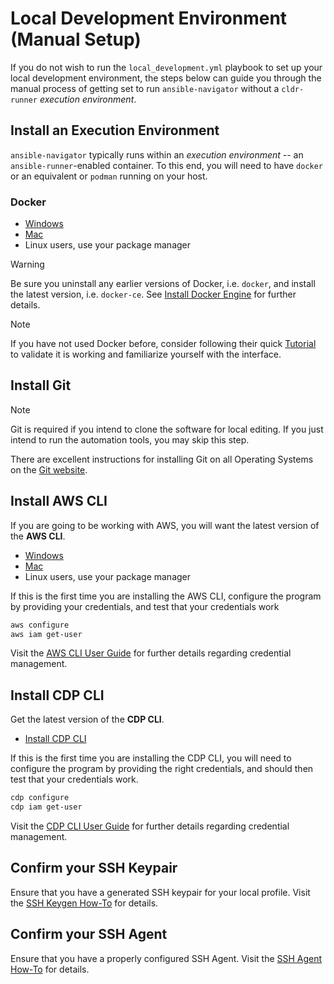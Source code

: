 # Local Development Environment (Manual Setup)

If you do not wish to run the `local_development.yml` playbook to set up your local development environment, the steps below can guide you through the manual process of getting set to run `ansible-navigator` without a `cldr-runner` _execution environment_.

## Install an Execution Environment

`ansible-navigator` typically runs within an _execution environment_ -- an `ansible-runner`-enabled container. To this end, you will need to have `docker` or an equivalent or `podman` running on your host.

### Docker

* [Windows](https://docs.docker.com/docker-for-windows/install/)
* [Mac](https://docs.docker.com/docker-for-mac/install/)
* Linux users, use your package manager

> [!WARNING]
> Be sure you uninstall any earlier versions of Docker, i.e. `docker`, and install the latest version, i.e. `docker-ce`. See [Install Docker Engine](https://docs.docker.com/engine/install/) for further details.

> [!NOTE]
> If you have not used Docker before, consider following their quick [Tutorial](https://docs.docker.com/get-started/#start-the-tutorial) to validate it is working and familiarize yourself with the interface.

## Install Git

> [!NOTE]
> Git is required if you intend to clone the software for local editing. If you just intend to run the automation tools, you may skip this step.

There are excellent instructions for installing Git on all Operating Systems on the [Git website](https://git-scm.com/book/en/v2/Getting-Started-Installing-Git).

## Install AWS CLI

If you are going to be working with AWS, you will want the latest version of the **AWS CLI**.

* [Windows](https://docs.aws.amazon.com/cli/latest/userguide/install-cliv2-windows.html)
* [Mac](https://docs.aws.amazon.com/cli/latest/userguide/install-cliv2-mac.html)
* Linux users, use your package manager

If this is the first time you are installing the AWS CLI, configure the program by providing your credentials, and test that your credentials work

```bash
aws configure
aws iam get-user
```

Visit the [AWS CLI User Guide](https://docs.aws.amazon.com/cli/latest/userguide/cli-configure-files.html) for further details regarding credential management.

## Install CDP CLI

Get the latest version of the **CDP CLI**.

* [Install CDP CLI](https://docs.cloudera.com/cdp/latest/cli/topics/mc-installing-cdp-client.html)

If this is the first time you are installing the CDP CLI, you will need to configure the program by providing the right credentials, and should then test that your credentials work.

```bash
cdp configure
cdp iam get-user
```

Visit the [CDP CLI User Guide](https://docs.cloudera.com/cdp/latest/cli/topics/mc-configuring-cdp-client-with-the-api-access-key.html) for further details regarding credential management.

## Confirm your SSH Keypair

Ensure that you have a generated SSH keypair for your local profile. Visit the [SSH Keygen How-To](https://www.ssh.com/academy/ssh/keygen) for details.

## Confirm your SSH Agent

Ensure that you have a properly configured SSH Agent. Visit the [SSH Agent How-To](https://www.ssh.com/academy/ssh/keygen#adding-the-key-to-ssh-agent) for details.
